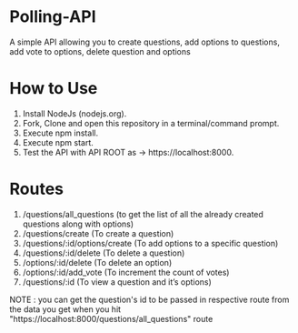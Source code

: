 # Polling-API

A simple API allowing you to create questions, add options to questions, add vote to options, delete question and options

# How to Use

1. Install NodeJs (nodejs.org).
2. Fork, Clone and open this repository in a terminal/command prompt.
3. Execute npm install.
4. Execute npm start.
5. Test the API with API ROOT as -> https://localhost:8000.

# Routes

1. /questions/all_questions (to get the list of all the already created questions along with options)
2. /questions/create (To create a question)
3. /questions/:id/options/create (To add options to a specific question)
4. /questions/:id/delete (To delete a question)
5. /options/:id/delete (To delete an option)
6. /options/:id/add_vote (To increment the count of votes)
7. /questions/:id (To view a question and it’s options)

NOTE : you can get the question's id to be passed in respective route from the data you get when you hit "https://localhost:8000/questions/all_questions" route
